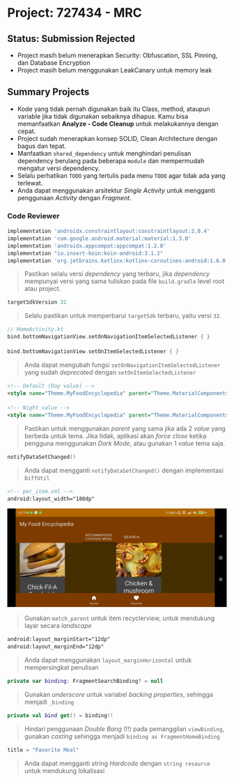 # Project: 727434 - MRC

## Status: Submission Rejected

- Project masih belum menerapkan Security: Obfuscation, SSL Pinning, dan Database Encryption
- Project masih belum menggunakan LeakCanary untuk memory leak

## Summary Projects

- Kode yang tidak pernah digunakan baik itu Class, method, ataupun variable jika tidak digunakan sebaiknya dihapus. Kamu bisa memanfaatkan **Analyze - Code Cleanup** untuk melakukannya dengan cepat.
- Project sudah menerapkan konsep SOLID, Clean Architecture dengan bagus dan tepat.
- Manfaatkan `shared_dependency` untuk menghindari penulisan dependency berulang pada beberapa `module` dan mempermudah mengatur versi dependency.
- Selalu perhatikan `TODO` yang tertulis pada menu `TODO` agar tidak ada yang terlewat.
- Anda dapat menggunakan arsitektur *Single Activity* untuk mengganti penggunaan *Activity* dengan *Fragment*.

### Code Reviewer

```gradle
implementation 'androidx.constraintlayout:constraintlayout:2.0.4'
implementation 'com.google.android.material:material:1.3.0'
implementation 'androidx.appcompat:appcompat:1.2.0'
implementation "io.insert-koin:koin-android:3.1.2"
implementation 'org.jetbrains.kotlinx:kotlinx-coroutines-android:1.6.0'
```

> Pastikan selalu versi *dependency* yang terbaru, jika *dependency* mempunyai versi yang sama tuliskan pada file `build.gradle` level root atau project.

```gradle
targetSdkVersion 31
```

> Selalu pastikan untuk memperbarui `targetSdk` terbaru, yaitu versi `32`.

```kotlin
// HomeActivity.kt
bind.bottomNavigationView.setOnNavigationItemSelectedListener { }

bind.bottomNavigationView.setOnItemSelectedListener { }
```

> Anda dapat mengubah fungsi `setOnNavigationItemSelectedListener` yang sudah *deprecated* dengan `setOnItemSelectedListener`

```xml
<!-- Default (Day value) -->
<style name="Theme.MyFoodEncyclopedia" parent="Theme.MaterialComponents.DayNight.NoActionBar">

<!-- Night value -->
<style name="Theme.MyFoodEncyclopedia" parent="Theme.MaterialComponents.DayNight.DarkActionBar">
```

> Pastikan untuk menggunakan *parent* yang sama jika ada 2 *value* yang berbeda untuk tema. Jika tidak, aplikasi akan *force close* ketika pengguna menggunakan *Dark Mode*, atau gunakan 1 *value* tema saja.

```kotlin
notifyDataSetChanged()
```

> Anda dapat mengganti `notifyDataSetChanged()` dengan implementasi `DiffUtil`

```xml
<!-- per_item.xml -->
android:layout_width="180dp"
```

![Rekomendasi](images/727434_01.jpg)

> Gunakan `match_parent` untuk item recyclerview, untuk mendukung layar secara *landscape*

```xml
android:layout_marginStart="12dp"
android:layout_marginEnd="12dp"
```

> Anda dapat menggunakan `layout_marginHorizontal` untuk mempersingkat penulisan

```kotlin
private var binding: FragmentSearchBinding? = null
```

> Gunakan *underscore* untuk variabel *backing properties*, sehingga menjadi `_binding`

```kotlin
private val bind get() = binding!!
```

> Hindari penggunaan *Double Bang* (!!) pada pemanggilan `viewBinding`, gunakan *casting* sehingga menjadi `binding as FragmentHomeBinding`

```kotlin
title = "Favorite Meal"
```

> Anda dapat mengganti string *Hardcode* dengan `string resource` untuk mendukung lokalisasi
